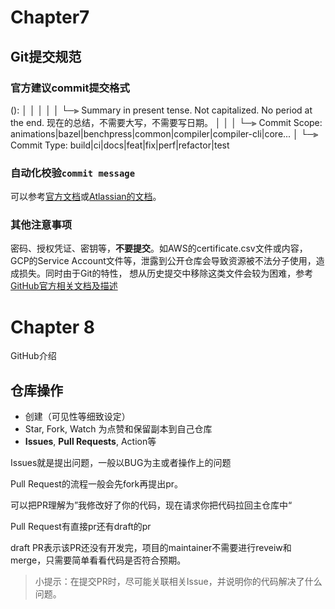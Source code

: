 # Chapter7 

## Git提交规范

### 官方建议commit提交格式

<type>(<scope>): <short summary>
  │       │             │
  │       │             └─⫸ Summary in present tense. Not capitalized. No period at the end. 现在的总结，不需要大写，不需要写日期。
  │       │
  │       └─⫸ Commit Scope: animations|bazel|benchpress|common|compiler|compiler-cli|core...
  │
  └─⫸ Commit Type: build|ci|docs|feat|fix|perf|refactor|test

### 自动化校验`commit message`

可以参考[官方文档](https://git-scm.com/book/en/v2/Customizing-Git-Git-Hooks)或[Atlassian的文档](https://www.atlassian.com/git/tutorials/git-hooks)。

### 其他注意事项

密码、授权凭证、密钥等，**不要提交**。如AWS的certificate.csv文件或内容，
GCP的Service Account文件等，泄露到公开仓库会导致资源被不法分子使用，造成损失。同时由于Git的特性，
想从历史提交中移除这类文件会较为困难，参考[GitHub官方相关文档及描述](https://docs.github.com/en/authentication/keeping-your-account-and-data-secure/removing-sensitive-data-from-a-repository)

# Chapter 8

GitHub介绍

## 仓库操作

- 创建（可见性等细致设定）
- Star, Fork, Watch 为点赞和保留副本到自己仓库
- __Issues__, __Pull Requests__, Action等

Issues就是提出问题，一般以BUG为主或者操作上的问题

Pull Request的流程一般会先fork再提出pr。 

可以把PR理解为”我修改好了你的代码，现在请求你把代码拉回主仓库中“

Pull Request有直接pr还有draft的pr

draft PR表示该PR还没有开发完，项目的maintainer不需要进行reveiw和merge，只需要简单看看代码是否符合预期。

>  小提示：在提交PR时，尽可能关联相关Issue，并说明你的代码解决了什么问题。